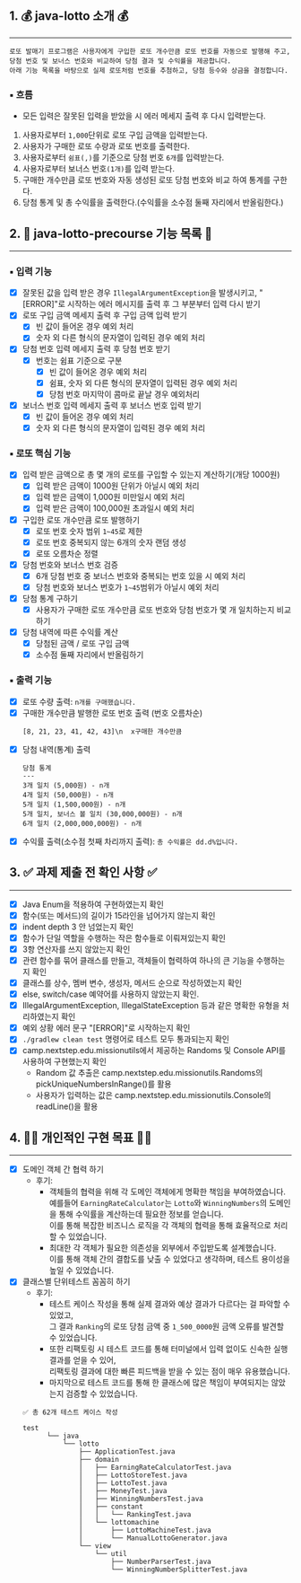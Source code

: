 ## 1. 💰 java-lotto 소개 💰
---

```
로또 발매기 프로그램은 사용자에게 구입한 로또 개수만큼 로또 번호를 자동으로 발행해 주고,
당첨 번호 및 보너스 번호와 비교하여 당첨 결과 및 수익률을 제공합니다.
아래 기능 목록을 바탕으로 실제 로또처럼 번호를 추첨하고, 당첨 등수와 상금을 결정합니다.
```

### ▪️ 흐름

* 모든 입력은 잘못된 입력을 받았을 시 에러 메세지 출력 후 다시 입력받는다.

1. 사용자로부터 `1,000`단위로 로또 구입 금액을 입력받는다.
2. 사용자가 구매한 로또 수량과 로또 번호를 출력한다.
3. 사용자로부터  `쉼표(,)`를 기준으로 당첨 번호 `6개`를 입력받는다.
4. 사용자로부터 보너스 번호`(1개)`를 입력 받는다.
5. 구매한 개수만큼 로또 번호와 자동 생성된 로또 당첨 번호와 비교 하여 통계를 구한다.
6. 당첨 통계 및 총 수익률을 출력한다.(수익률을 소수점 둘째 자리에서 반올림한다.)

## 2. 📝 java-lotto-precourse 기능 목록 📝
---

### ▪️ 입력 기능

- [x] 잘못된 값을 입력 받은 경우 `IllegalArgumentException`을 발생시키고,
  "[ERROR]"로 시작하는 에러 메시지를 출력 후 그 부분부터 입력 다시 받기
- [x] 로또 구입 금액 메세지 출력 후 구입 금액 입력 받기
    - [x] 빈 값이 들어온 경우 예외 처리
    - [x] 숫자 외 다른 형식의 문자열이 입력된 경우 예외 처리
- [x] 당첨 번호 입력 메세지 출력 후 당첨 번호 받기
    - [x] 번호는 쉼표 기준으로 구분
        - [x] 빈 값이 들어온 경우 예외 처리
        - [x] 쉼표, 숫자 외 다른 형식의 문자열이 입력된 경우 예외 처리
        - [x] 당첨 번호 마지막이 콤마로 끝날 경우 예외처리
- [x] 보너스 번호 입력 메세지 출력 후 보너스 번호 입력 받기
    - [x] 빈 값이 들어온 경우 예외 처리
    - [x] 숫자 외 다른 형식의 문자열이 입력된 경우 예외 처리

### ▪️ 로또 핵심 기능

- [x] 입력 받은 금액으로 총 몇 개의 로또를 구입할 수 있는지 계산하기(개당 1000원)
    - [x] 입력 받은 금액이 1000원 단위가 아닐시 예외 처리
    - [x] 입력 받은 금액이 1,000원 미만일시 예외 처리
    - [x] 입력 받은 금액이 100,000원 초과일시 예외 처리
- [x] 구입한 로또 개수만큼 로또 발행하기
    - [x] 로또 번호 숫자 범위 `1~45`로 제한
    - [x] 로또 번호 중복되지 않는 6개의 숫자 랜덤 생성
    - [x] 로또 오름차순 정렬
- [x] 당첨 번호와 보너스 번호 검증
    - [x] 6개 당첨 번호 중 보너스 번호와 중복되는 번호 있을 시 예외 처리
    - [x] 당첨 번호와 보너스 번호가 `1~45`범위가 아닐시 예외 처리
- [x] 당첨 통계 구하기
    - [x] 사용자가 구매한 로또 개수만큼 로또 번호와 당첨 번호가 몇 개 일치하는지 비교 하기
- [x] 당첨 내역에 따른 수익률 계산
    - [x] 당첨된 금액 / 로또 구입 금액
    - [x] 소수점 둘째 자리에서 반올림하기

### ▪️ 출력 기능

- [x] 로또 수량 출력: `n개를 구매했습니다.`
- [x] 구매한 개수만큼 발행한 로또 번호 출력 (번호 오름차순)
    ```
    [8, 21, 23, 41, 42, 43]\n  x구매한 개수만큼
    ```
- [x] 당첨 내역(통계) 출력
    ```
    당첨 통계
    ---
    3개 일치 (5,000원) - n개
    4개 일치 (50,000원) - n개
    5개 일치 (1,500,000원) - n개
    5개 일치, 보너스 볼 일치 (30,000,000원) - n개
    6개 일치 (2,000,000,000원) - n개
    ```
- [x] 수익률 출력(소수점 첫째 차리까지 출력): `총 수익률은 dd.d%입니다.`

## 3. ✅ 과제 제출 전 확인 사항 ✅
---

- [x] Java Enum을 적용하여 구현하였는지 확인
- [x] 함수(또는 메서드)의 길이가 15라인을 넘어가지 않는지 확인
- [x] indent depth 3 안 넘었는지 확인
- [x] 함수가 단일 역할을 수행하는 작은 함수들로 이뤄져있는지 확인
- [x] 3항 연산자를 쓰지 않았는지 확인
- [x] 관련 함수를 묶어 클래스를 만들고, 객체들이 협력하여 하나의 큰 기능을 수행하는지 확인
- [x] 클래스를 상수, 멤버 변수, 생성자, 메서드 순으로 작성하였는지 확인
- [x] else, switch/case 예약어를 사용하지 않았는지 확인.
- [x] IllegalArgumentException, IllegalStateException 등과 같은 명확한 유형을 처리하였는지 확인
- [x] 예외 상황 에러 문구 "[ERROR]"로 시작하는지 확인
- [x] `./gradlew clean test` 명령어로 테스트 모두 통과되는지 확인
- [x] camp.nextstep.edu.missionutils에서 제공하는 Randoms 및 Console API를 사용하여 구현했는지 확인
    - Random 값 추출은 camp.nextstep.edu.missionutils.Randoms의 pickUniqueNumbersInRange()를 활용
    - 사용자가 입력하는 값은 camp.nextstep.edu.missionutils.Console의 readLine()을 활용

## 4. 👊🏻 개인적인 구현 목표 👊🏻
---

- [x] 도메인 객체 간 협력 하기
    - 후기:
        - 객체들의 협력을 위해 각 도메인 객체에게 명확한 책임을 부여하였습니다.
          <br> 예를들어 `EarningRateCalculator`는 `Lotto`와 `WinningNumbers`의 도메인을 통해 수익률을 계산하는데 필요한 정보를 얻습니다.
          <br> 이를 통해 복잡한 비즈니스 로직을 각 객체의 협력을 통해 효율적으로 처리할 수 있었습니다.
        - 최대한 각 객체가 필요한 의존성을 외부에서 주입받도록 설계했습니다.
          <br> 이를 통해 객체 간의 결합도를 낮출 수 있었다고 생각하며, 테스트 용이성을 높일 수 있었습니다.
- [x] 클래스별 단위테스트 꼼꼼히 하기
    - 후기:
        - 테스트 케이스 작성을 통해 실제 결과와 예상 결과가 다르다는 걸 파악할 수 있었고,
          <br> 그 결과 `Ranking`의 로또 당첨 금액 중 `1_500_0000`원 금액 오류를 발견할 수 있었습니다.
        - 또한 리팩토링 시 테스트 코드를 통해 터미널에서 입력 없이도 신속한 실행 결과를 얻을 수 있어,
          <br> 리팩토링 결과에 대한 빠른 피드백을 받을 수 있는 점이 매우 유용했습니다.
        - 마지막으로 테스트 코드를 통해 한 클래스에 많은 책임이 부여되지는 않았는지 검증할 수 있었습니다.
  ```
  ✅ 총 62개 테스트 케이스 작성
  
  test
        └── java
            └── lotto
                ├── ApplicationTest.java
                ├── domain
                │   ├── EarningRateCalculatorTest.java
                │   ├── LottoStoreTest.java
                │   ├── LottoTest.java
                │   ├── MoneyTest.java
                │   ├── WinningNumbersTest.java
                │   ├── constant
                │   │   └── RankingTest.java
                │   └── lottomachine
                │       ├── LottoMachineTest.java
                │       └── ManualLottoGenerator.java
                └── view
                    └── util
                        ├── NumberParserTest.java
                        └── WinningNumberSplitterTest.java
  ```